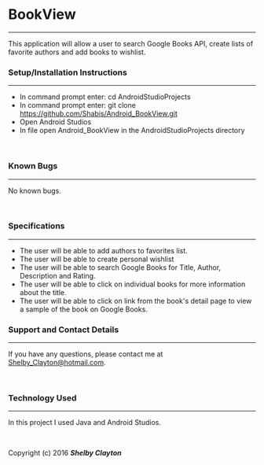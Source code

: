 # BookView
------

This application will allow a user to search Google Books API, create lists of favorite authors and add books to wishlist.
<br/>

### Setup/Installation Instructions
------

* In command prompt enter: cd AndroidStudioProjects
* In command prompt enter: git clone https://github.com/Shabis/Android_BookView.git
* Open Android Studios
* In file open Android_BookView in the AndroidStudioProjects directory

<br/>

### Known Bugs
------

No known bugs.

<br/>

### Specifications
------

* The user will be able to add authors to favorites list.
* The user will be able to create personal wishlist
* The user will be able to search Google Books for Title, Author, Description and Rating.
* The user will be able to click on individual books for more information about the title.
* The user will be able to click on link from the book's detail page to view a sample of the book on Google Books.

### Support and Contact Details
------

If you have any questions, please contact me at Shelby_Clayton@hotmail.com.

<br/>

### Technology Used
------

In this project I used Java and Android Studios.

<br/>


Copyright (c) 2016 **_Shelby Clayton_**

